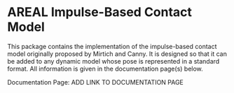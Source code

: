 # AREAL Impulse-Based Contact Model

This package contains the implementation of the impulse-based contact model originally proposed by Mirtich and Canny. It is designed so that it can be added to any dynamic model whose pose is represented in a standard format. All information is given in the documentation page(s) below.

Documentation Page: ADD LINK TO DOCUMENTATION PAGE
